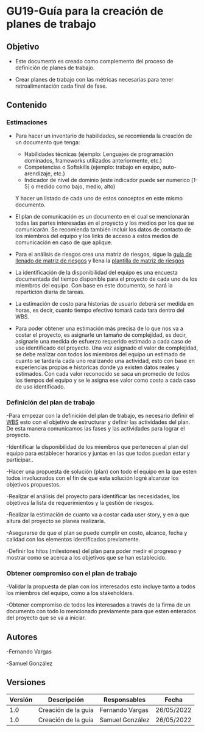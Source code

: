 # GU19-Guía para la creación de planes de trabajo

## Objetivo

- Este documento es creado como complemento del proceso de definición de planes de trabajo.

- Crear planes de trabajo con las métricas necesarias para tener retroalimentación cada final de fase.

## Contenido

### Estimaciones

- Para hacer un inventario de habilidades, se recomienda la creación de un documento que tenga:
    - Habilidades técnicas (ejemplo: Lenguajes de programación dominados, frameworks utilizados anteriormente, etc.)
    - Competencias o Softskills (ejemplo: trabajo en equipo, auto-arendizaje, etc.)
    - Indicador de nivel de dominio (este indicador puede ser numerico [1-5] o medido como bajo, medio, alto)

    Y hacer un listado de cada uno de estos conceptos en este mismo documento.

- El plan de comunicación es un documento en el cual se mencionarán todas las partes interesadas en el proyecto y los medios por los que se comunicarán. Se recomienda también incluir los datos de contacto de los miembros del equipo y los links de acceso a estos medios de comunicación en caso de que aplique.

- Para el análisis de riesgos crea una matriz de riesgos, sigue la [guía de llenado de matriz de riesgos](GU09.md) y llena la [plantilla de matriz de riesgos](../Plantillas/PL08.md)

- La identificación de la disponibilidad del equipo es una encuesta documentada del tiempo disponible para el proyecto de cada uno de los miembros del equipo. Con base en este documento, se hará la repartición diaria de tareas.

- La estimación de costo para historias de usuario deberá ser medida en horas, es decir, cuanto tiempo efectivo tomará cada tara dentro del WBS.

- Para poder obtener una estimación más precisa de lo que nos va a costar el proyecto, es asignarle un tamaño de complejidad, es decir, asignarle una medida de esfuerzo requerido estimado a cada caso de uso identificado del proyecto. Una vez asignado el valor de complejidad, se debe realizar con todos los miembros del equipo un estimado de cuanto se tardaría cada uno realizando una actividad, esto con base en experiencias propias e historicas donde ya existen datos reales y estimados. Con cada valor reconocido se saca un promedio de todos los tiempos del equipo y se le asigna ese valor como costo a cada caso de uso identificado.

### Definición del plan de trabajo
-Para empezar con la definición del plan de trabajo, es necesario definir el <a href="https://mutateinc.github.io/Guias/GU10">WBS</a> esto con el objetivo de estructurar y definir las actividades del plan. De esta manera comunicamos las fases y las actividades para lograr el proyecto. 

-Identificar la disponibilidad de los miembros que pertenecen al plan del equipo para establecer horarios y juntas en las que todos puedan estar y participar..

-Hacer una propuesta de solución (plan) con todo el equipo en la que esten todos involucrados con el fin de que esta solución logré alcanzar los objetivos propuestos.

-Realizar el análisis del proyecto para identificar las necesidades, los objetivos la lista de requerimientos y  la gestión de riesgos.

-Realizar la estimación de cuanto va a costar cada user story, y en a que altura del proyecto se planea realizarla.

-Asegurarse de que el plan se puede cumplir en costo, alcance, fecha y calidad con los elementos identificados previamente.

-Definir los hitos (milestones) del plan para poder medir el progreso y mostrar como se acerca a los objetivos que se han establecido.


### Obtener compromiso con el plan de trabajo

-Validar la propuesta de plan con los interesados esto incluye tanto a todos los miembros del equipo, como a los stakeholders.

-Obtener compromiso de todos los interesados a través de la firma de un documento con todo lo mencionado previamente para que esten enterados del proyecto que se va a iniciar.

## Autores

-Fernando Vargas

-Samuel González

## Versiones

| Versión | Descripción                  | Responsables   | Fecha      |
| ------- | ---------------------------- | -------------- | ---------- |
| 1.0     | Creación de la guía          | Fernando Vargas| 26/05/2022 |
| 1.0     | Creación de la guía          | Samuel González| 26/05/2022 |